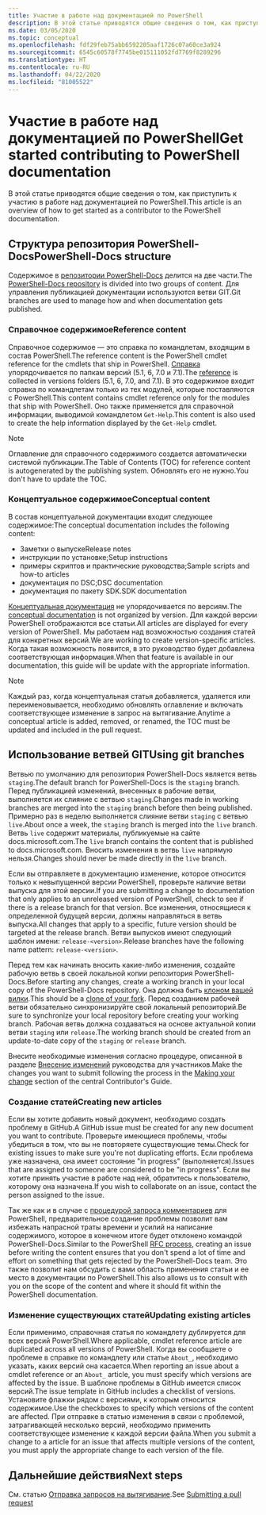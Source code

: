 ```yaml
---
title: Участие в работе над документацией по PowerShell
description: В этой статье приводятся общие сведения о том, как приступить к участию в работе над документацией по PowerShell.
ms.date: 03/05/2020
ms.topic: conceptual
ms.openlocfilehash: fdf29feb75abb6592205aaf1726c07a60ce3a924
ms.sourcegitcommit: 6545c60578f7745be015111052fd7769f8289296
ms.translationtype: HT
ms.contentlocale: ru-RU
ms.lasthandoff: 04/22/2020
ms.locfileid: "81005522"
---
```

# <a name="get-started-contributing-to-powershell-documentation"></a><span data-ttu-id="da5e4-103">Участие в работе над документацией по PowerShell</span><span class="sxs-lookup"><span data-stu-id="da5e4-103">Get started contributing to PowerShell documentation</span></span>

<span data-ttu-id="da5e4-104">В этой статье приводятся общие сведения о том, как приступить к участию в работе над документацией по PowerShell.</span><span class="sxs-lookup"><span data-stu-id="da5e4-104">This article is an overview of how to get started as a contributor to the PowerShell documentation.</span></span>

## <a name="powershell-docs-structure"></a><span data-ttu-id="da5e4-105">Структура репозитория PowerShell-Docs</span><span class="sxs-lookup"><span data-stu-id="da5e4-105">PowerShell-Docs structure</span></span>

<span data-ttu-id="da5e4-106">Содержимое в [репозитории PowerShell-Docs][psdocs] делится на две части.</span><span class="sxs-lookup"><span data-stu-id="da5e4-106">The [PowerShell-Docs repository][psdocs] is divided into two groups of content.</span></span> <span data-ttu-id="da5e4-107">Для управления публикацией документации используются ветви GIT.</span><span class="sxs-lookup"><span data-stu-id="da5e4-107">Git branches are used to manage how and when documentation gets published.</span></span>

### <a name="reference-content"></a><span data-ttu-id="da5e4-108">Справочное содержимое</span><span class="sxs-lookup"><span data-stu-id="da5e4-108">Reference content</span></span>

<span data-ttu-id="da5e4-109">Справочное содержимое — это справка по командлетам, входящим в состав PowerShell.</span><span class="sxs-lookup"><span data-stu-id="da5e4-109">The reference content is the PowerShell cmdlet reference for the cmdlets that ship in PowerShell.</span></span>
<span data-ttu-id="da5e4-110">[Справка][ref] упорядочивается по папкам версий (5.1, 6, 7.0 и 7.1).</span><span class="sxs-lookup"><span data-stu-id="da5e4-110">The [reference][ref] is collected in versions folders (5.1, 6, 7.0, and 7.1).</span></span> <span data-ttu-id="da5e4-111">В это содержимое входит справка по командлетам только из тех модулей, которые поставляются с PowerShell.</span><span class="sxs-lookup"><span data-stu-id="da5e4-111">This content contains cmdlet reference only for the modules that ship with PowerShell.</span></span> <span data-ttu-id="da5e4-112">Оно также применяется для справочной информации, выводимой командлетом `Get-Help`.</span><span class="sxs-lookup"><span data-stu-id="da5e4-112">This content is also used to create the help information displayed by the `Get-Help` cmdlet.</span></span>

> [!NOTE]
> <span data-ttu-id="da5e4-113">Оглавление для справочного содержимого создается автоматически системой публикации.</span><span class="sxs-lookup"><span data-stu-id="da5e4-113">The Table of Contents (TOC) for reference content is autogenerated by the publishing system.</span></span> <span data-ttu-id="da5e4-114">Обновлять его не нужно.</span><span class="sxs-lookup"><span data-stu-id="da5e4-114">You don't have to update the TOC.</span></span>

### <a name="conceptual-content"></a><span data-ttu-id="da5e4-115">Концептуальное содержимое</span><span class="sxs-lookup"><span data-stu-id="da5e4-115">Conceptual content</span></span>

<span data-ttu-id="da5e4-116">В состав концептуальной документации входит следующее содержимое:</span><span class="sxs-lookup"><span data-stu-id="da5e4-116">The conceptual documentation includes the following content:</span></span>

- <span data-ttu-id="da5e4-117">Заметки о выпуске</span><span class="sxs-lookup"><span data-stu-id="da5e4-117">Release notes</span></span>
- <span data-ttu-id="da5e4-118">инструкции по установке;</span><span class="sxs-lookup"><span data-stu-id="da5e4-118">Setup instructions</span></span>
- <span data-ttu-id="da5e4-119">примеры скриптов и практические руководства;</span><span class="sxs-lookup"><span data-stu-id="da5e4-119">Sample scripts and how-to articles</span></span>
- <span data-ttu-id="da5e4-120">документация по DSC;</span><span class="sxs-lookup"><span data-stu-id="da5e4-120">DSC documentation</span></span>
- <span data-ttu-id="da5e4-121">документация по пакету SDK.</span><span class="sxs-lookup"><span data-stu-id="da5e4-121">SDK documentation</span></span>

<span data-ttu-id="da5e4-122">[Концептуальная документация][conceptual] не упорядочивается по версиям.</span><span class="sxs-lookup"><span data-stu-id="da5e4-122">The [conceptual documentation][conceptual] is not organized by version.</span></span> <span data-ttu-id="da5e4-123">Для каждой версии PowerShell отображаются все статьи.</span><span class="sxs-lookup"><span data-stu-id="da5e4-123">All articles are displayed for every version of PowerShell.</span></span> <span data-ttu-id="da5e4-124">Мы работаем над возможностью создания статей для конкретных версий.</span><span class="sxs-lookup"><span data-stu-id="da5e4-124">We are working to create version-specific articles.</span></span> <span data-ttu-id="da5e4-125">Когда такая возможность появится, в это руководство будет добавлена соответствующая информация.</span><span class="sxs-lookup"><span data-stu-id="da5e4-125">When that feature is available in our documentation, this guide will be update with the appropriate information.</span></span>

> [!NOTE]
> <span data-ttu-id="da5e4-126">Каждый раз, когда концептуальная статья добавляется, удаляется или переименовывается, необходимо обновлять оглавление и включать соответствующее изменение в запрос на вытягивание.</span><span class="sxs-lookup"><span data-stu-id="da5e4-126">Anytime a conceptual article is added, removed, or renamed, the TOC must be updated and included in the pull request.</span></span>

## <a name="using-git-branches"></a><span data-ttu-id="da5e4-127">Использование ветвей GIT</span><span class="sxs-lookup"><span data-stu-id="da5e4-127">Using git branches</span></span>

<span data-ttu-id="da5e4-128">Ветвью по умолчанию для репозитория PowerShell-Docs является ветвь `staging`.</span><span class="sxs-lookup"><span data-stu-id="da5e4-128">The default branch for PowerShell-Docs is the `staging` branch.</span></span> <span data-ttu-id="da5e4-129">Перед публикацией изменений, внесенных в рабочие ветви, выполняется их слияние с ветвью `staging`.</span><span class="sxs-lookup"><span data-stu-id="da5e4-129">Changes made in working branches are merged into the `staging` branch before then being published.</span></span> <span data-ttu-id="da5e4-130">Примерно раз в неделю выполняется слияние ветви `staging` с ветвью `live`.</span><span class="sxs-lookup"><span data-stu-id="da5e4-130">About once a week, the `staging` branch is merged into the `live` branch.</span></span> <span data-ttu-id="da5e4-131">Ветвь `live` содержит материалы, публикуемые на сайте docs.microsoft.com.</span><span class="sxs-lookup"><span data-stu-id="da5e4-131">The `live` branch contains the content that is published to docs.microsoft.com.</span></span> <span data-ttu-id="da5e4-132">Вносить изменения в ветвь `live` напрямую нельзя.</span><span class="sxs-lookup"><span data-stu-id="da5e4-132">Changes should never be made directly in the `live` branch.</span></span>

<span data-ttu-id="da5e4-133">Если вы отправляете в документацию изменение, которое относится только к невыпущенной версии PowerShell, проверьте наличие ветви выпуска для этой версии.</span><span class="sxs-lookup"><span data-stu-id="da5e4-133">If you are submitting a change to documentation that only applies to an unreleased version of PowerShell, check to see if there is a release branch for that version.</span></span> <span data-ttu-id="da5e4-134">Все изменения, относящиеся к определенной будущей версии, должны направляться в ветвь выпуска.</span><span class="sxs-lookup"><span data-stu-id="da5e4-134">All changes that apply to a specific, future version should be targeted at the release branch.</span></span> <span data-ttu-id="da5e4-135">Ветви выпусков имеют следующий шаблон имени: `release-<version>`.</span><span class="sxs-lookup"><span data-stu-id="da5e4-135">Release branches have the following name pattern: `release-<version>`.</span></span>

<span data-ttu-id="da5e4-136">Перед тем как начинать вносить какие-либо изменения, создайте рабочую ветвь в своей локальной копии репозитория PowerShell-Docs.</span><span class="sxs-lookup"><span data-stu-id="da5e4-136">Before starting any changes, create a working branch in your local copy of the PowerShell-Docs repository.</span></span> <span data-ttu-id="da5e4-137">Она должна быть [клоном вашей вилки][fork].</span><span class="sxs-lookup"><span data-stu-id="da5e4-137">This should be a [clone of your fork][fork].</span></span> <span data-ttu-id="da5e4-138">Перед созданием рабочей ветви обязательно синхронизируйте свой локальный репозиторий.</span><span class="sxs-lookup"><span data-stu-id="da5e4-138">Be sure to synchronize your local repository before creating your working branch.</span></span> <span data-ttu-id="da5e4-139">Рабочая ветвь должна создаваться на основе актуальной копии ветви `staging` или `release`.</span><span class="sxs-lookup"><span data-stu-id="da5e4-139">The working branch should be created from an update-to-date copy of the `staging` or `release` branch.</span></span>

<span data-ttu-id="da5e4-140">Внесите необходимые изменения согласно процедуре, описанной в разделе [Внесение изменений][making-changes] руководства для участников.</span><span class="sxs-lookup"><span data-stu-id="da5e4-140">Make the changes you want to submit following the process in the [Making your change][making-changes] section of the central Contributor's Guide.</span></span>

### <a name="creating-new-articles"></a><span data-ttu-id="da5e4-141">Создание статей</span><span class="sxs-lookup"><span data-stu-id="da5e4-141">Creating new articles</span></span>

<span data-ttu-id="da5e4-142">Если вы хотите добавить новый документ, необходимо создать проблему в GitHub.</span><span class="sxs-lookup"><span data-stu-id="da5e4-142">A GitHub issue must be created for any new document you want to contribute.</span></span> <span data-ttu-id="da5e4-143">Проверьте имеющиеся проблемы, чтобы убедиться в том, что вы не повторяете существующие темы.</span><span class="sxs-lookup"><span data-stu-id="da5e4-143">Check for existing issues to make sure you're not duplicating efforts.</span></span> <span data-ttu-id="da5e4-144">Если проблема уже назначена, она имеет состояние "in progress" (выполняется).</span><span class="sxs-lookup"><span data-stu-id="da5e4-144">Issues that are assigned to someone are considered to be "in progress".</span></span> <span data-ttu-id="da5e4-145">Если вы хотите принять участие в работе над ней, обратитесь к пользователю, которому она назначена.</span><span class="sxs-lookup"><span data-stu-id="da5e4-145">If you wish to collaborate on an issue, contact the person assigned to the issue.</span></span>

<span data-ttu-id="da5e4-146">Так же как и в случае с [процедурой запроса комментариев][rfc] для PowerShell, предварительное создание проблемы позволит вам избежать напрасной траты времени и усилий на написание содержимого, которое в конечном итоге будет отклонено командой PowerShell-Docs.</span><span class="sxs-lookup"><span data-stu-id="da5e4-146">Similar to the PowerShell [RFC process][rfc], creating an issue before writing the content ensures that you don't spend a lot of time and effort on something that gets rejected by the PowerShell-Docs team.</span></span> <span data-ttu-id="da5e4-147">Это также позволит нам обсудить с вами область применения статьи и ее место в документации по PowerShell.</span><span class="sxs-lookup"><span data-stu-id="da5e4-147">This also allows us to consult with you on the scope of the content and where it should fit within the PowerShell documentation.</span></span>

### <a name="updating-existing-articles"></a><span data-ttu-id="da5e4-148">Изменение существующих статей</span><span class="sxs-lookup"><span data-stu-id="da5e4-148">Updating existing articles</span></span>

<span data-ttu-id="da5e4-149">Если применимо, справочная статья по командлету дублируется для всех версий PowerShell.</span><span class="sxs-lookup"><span data-stu-id="da5e4-149">Where applicable, cmdlet reference article are duplicated across all versions of PowerShell.</span></span> <span data-ttu-id="da5e4-150">Когда вы сообщаете о проблеме в справке по командлету или статье `About_`, необходимо указать, каких версий она касается.</span><span class="sxs-lookup"><span data-stu-id="da5e4-150">When reporting an issue about a cmdlet reference or an `About_` article, you must specify which versions are affected by the issue.</span></span> <span data-ttu-id="da5e4-151">В шаблоне проблемы в GitHub имеется список версий.</span><span class="sxs-lookup"><span data-stu-id="da5e4-151">The issue template in GitHub includes a checklist of versions.</span></span> <span data-ttu-id="da5e4-152">Установите флажки рядом с версиями, к которым относится содержимое.</span><span class="sxs-lookup"><span data-stu-id="da5e4-152">Use the checkboxes to specify which versions of the content are affected.</span></span> <span data-ttu-id="da5e4-153">При отправке в статью изменения в связи с проблемой, затрагивающей несколько версий, необходимо применить соответствующее изменение к каждой версии файла.</span><span class="sxs-lookup"><span data-stu-id="da5e4-153">When you submit a change to a article for an issue that affects multiple versions of the content, you must apply the appropriate change to each version of the file.</span></span>

## <a name="next-steps"></a><span data-ttu-id="da5e4-154">Дальнейшие действия</span><span class="sxs-lookup"><span data-stu-id="da5e4-154">Next steps</span></span>

<span data-ttu-id="da5e4-155">См. статью [Отправка запросов на вытягивание](pull-requests.md).</span><span class="sxs-lookup"><span data-stu-id="da5e4-155">See [Submitting a pull request](pull-requests.md)</span></span>

<!--link refs-->
[conceptual]: https://github.com/MicrosoftDocs/PowerShell-Docs/tree/staging/reference/docs-conceptual
[fork]: /contribute/get-started-setup-local#fork-the-repository
[making-changes]: /contribute/how-to-write-workflows-major#making-your-changes
[psdocs]: https://github.com/MicrosoftDocs/PowerShell-Docs
[ref]: https://github.com/MicrosoftDocs/PowerShell-Docs/tree/staging/reference
[rfc]: https://github.com/PowerShell/powershell-rfc/blob/master/RFC0000-RFC-Process.md